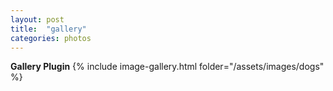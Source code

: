 ```yaml
---
layout: post
title:  "gallery"
categories: photos
---
```


**Gallery Plugin**
{% include image-gallery.html folder="/assets/images/dogs" %}
